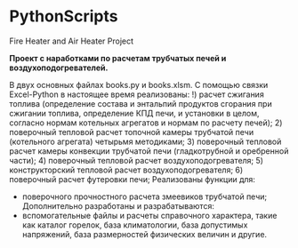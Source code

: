 # PythonScripts
Fire Heater and Air Heater Project

**Проект с наработками по расчетам трубчатых печей и воздухоподогревателей.**

В двух основных файлах books.py и books.xlsm.
С помощью связки Excel-Python в настоящее время реализованы:
!) расчет сжигания топлива (определение состава и энтальпий продуктов сгорания при сжигании топлива,
определение КПД печи, и установки в целом, согласно нормам котельных агрегатов и нормам по расчету печей);
2) поверочный тепловой расчет топочной камеры трубчатой печи (котельного агрегата) четырьмя методиками;
3) поверочный тепловой расчет камеры конвекции трубчатой печи (гладкотрубной и оребренной части);
4) поверочный тепловой расчет воздухоподогревателя;
5) конструкторский тепловой расчет воздухоподогревателя;
6) поверочный расчет футеровки печи;
Реализованы функции для:
- поверочного прочностного расчета змеевиков трубчатой печи;
Дополнительно разработаны и разрабатываются:
- вспомогательные файлы и расчеты справочного характера, такие как каталог горелок, база климатологии,
база допустимых напряжений, база размерностей физических величин и другие.
